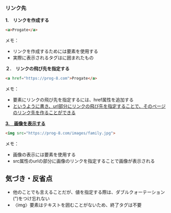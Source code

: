 ### リンク先

**1.　リンクを作成する**

```html
<a>Progate</a>
```
メモ：
- リンクを作成するためには<a>要素を使用する
- 実際に表示されるタグは<a></a>に囲まれたもの

**２.　リンクの飛び先を指定する**
```html
<a href="https://prog-8.com">Progate</a>
```
メモ：
- <a> 要素にリンクの飛び先を指定するには、href属性を追加する
- <a href="url">というように書き、url部分にリンクの飛び先を指定することで、そのページのリンク先を作ることができる

**3.　画像を表示する**
```html
<img src="https://prog-8.com/images/family.jpg">
```
メモ：
- 画像の表示には<img>要素を使用する
- src属性のurlの部分に画像のリンクを指定することで画像が表示される

## 気づき・反省点
- 他のことでも言えることだが、値を指定する際は、ダブルクォーテーション(")をつけ忘れない
- 〈img〉要素はテキストを囲むことがないため、終了タグは不要

